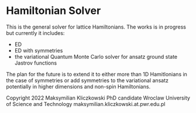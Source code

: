 # Hamiltonian Solver

This is the general solver for lattice Hamiltonians. The works is in progress but currently it includes:
- ED
- ED with symmetries
- the variational Quantum Monte Carlo solver for ansatz ground state Jastrov functions

The plan for the future is to extend it to either more than 1D Hamitlonians in the case of symmetries or add symmetries to the variational ansatz potentially 
in higher dimensions and non-spin Hamiltonians.

Copyright 2022
Maksymilian Kliczkowski
PhD candidate
Wroclaw University of Science and Technology
maksymilian.kliczkowski.at.pwr.edu.pl
